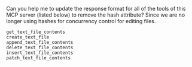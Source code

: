 Can you help me to update the response format for all of the tools of this MCP server (listed below) to remove the hash attribute? 
Since we are no longer using hashes for concurrency control for editing files.

```
get_text_file_contents
create_text_file
append_text_file_contents
delete_text_file_contents
insert_text_file_contents
patch_text_file_contents
```

